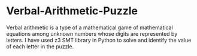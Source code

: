 # Verbal-Arithmetic-Puzzle

Verbal arithmetic is a type of a mathematical game of mathematical equations among
unknown numbers whose digits are represented by letters. I have used z3 SMT library
in Python to solve and identify the value of each letter in the puzzle.
